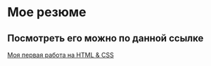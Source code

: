 # Мое резюме

## Посмотреть его можно по данной ссылке

[Моя первая работа на HTML & CSS](https://mirnyjj.github.io/resume/)
